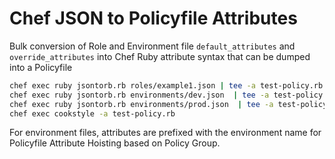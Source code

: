 # Chef JSON to Policyfile Attributes

Bulk conversion of Role and Environment file `default_attributes` and `override_attributes` into Chef Ruby attribute syntax that can be dumped into a Policyfile

```bash
chef exec ruby jsontorb.rb roles/example1.json | tee -a test-policy.rb
chef exec ruby jsontorb.rb environments/dev.json  | tee -a test-policy.rb
chef exec ruby jsontorb.rb environments/prod.json  | tee -a test-policy.rb
chef exec cookstyle -a test-policy.rb
```

For environment files, attributes are prefixed with the environment name for Policyfile Attribute Hoisting based on Policy Group.
